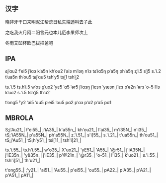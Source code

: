## 汉字
晓非牙干口来明泥江帮滂日私矢端透叫去子此

之吃我火月阿二阳言元也本儿厄李果师次土

冬雨艾凹杯欧巴拔把爸吧

## IPA
ɕjˈɑu2 fˈei5 jˈiɑɜ kˈa5n khˈou2 lˈaiɜ mˈiɜŋ nˈiɜ tɕˈiɑ5ŋ pˈa5ŋ phˈa5ŋ ʐˈi.5 sˈi̪5 s.ˈi.2 tˈua5n thˈou5 tɕjˈɑu5 tɕhˈy5 tsi̪1 tshˈi̪2 

ts.ˈi.5 ts.hˈi.5 wˈoɜ χˈuo2 ˈyɛ5 ˈɑ5 ˈər5 jˈiɑɜŋ jˈiɛɜn ˈyæɜn jˈiɛɜ pˈə2n ˈərɜ ˈo-5 lˈiɜ kˈuo2 s.ˈi.5 tshˈi̪5 thˈu2 

tˈonɡ5 ʲˈy2 ˈai5 ˈɑu5 pˈei5 ˈou5 pɑ2 pˈɑɜ pˈɑ2 pˈɑ5 pɑ1

## MBROLA
S;j'Au21_| f'ei55_| j'iA35_| k'a55n_| kh'ou21_| l'ai35_| m'i35N_| n'i35_| tS;'iA55N_| p'a55N_| ph'a55N_| z.'i.51_| s'i[55_| s.'i.21_| t'ua55n_| th'ou51_| tS;j'Au51_| tS;h'y51_| tsi[11_| tsh'i[21_| 

ts.'i.55_| ts.h'i.55_| w'o35_| X'uo21_| 'yE51_| 'A55_| '@r51_| j'iA35N_| j'iE35n_| 'y&35n_| j'iE35_| p'@21n_| '@r35_| 'o-51_| l'i35_| k'uo21_| s.'i.55_| tsh'i[51_| th'u21_| 

t'ong55_| ;'y21_| 'ai51_| 'Au55_| p'ei55_| 'ou55_| pA22_| p'A35_| p'A21_| p'A51_| pA11_|

